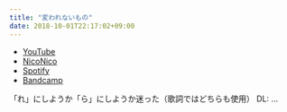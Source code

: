 ```yaml
---
title: "変われないもの"
date: 2018-10-01T22:17:02+09:00
---
```


- [YouTube](https://www.youtube.com/watch?qXTQuZbAW9g)
- [NicoNico](https://nico.ms/sm33951423)
- [Spotify](https://open.spotify.com/track/03T05qAHVKAx02NAdCYsIe)
- [Bandcamp](https://mikirihasshap.bandcamp.com/track/--111)

「れ」にしようか「ら」にしようか迷った（歌詞ではどちらも使用） DL: ...